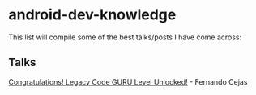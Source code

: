 # android-dev-knowledge

This list will compile some of the best talks/posts I have come across:

## Talks

[Congratulations! Legacy Code GURU Level Unlocked!](https://www.youtube.com/watch?v=kWQudcaPdQs&feature=youtu.be) - Fernando Cejas